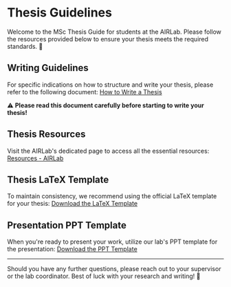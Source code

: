 # Thesis Guidelines

Welcome to the MSc Thesis Guide for students at the AIRLab. Please follow the resources provided
below to ensure your thesis meets the required standards. :robot:

## Writing Guidelines

For specific indications on how to structure and write your thesis, please refer to the following
document: [How to Write a Thesis](https://airlab.deib.polimi.it/wp-content/uploads/2021/03/How-to-write-a-thesis.pdf)

:warning: **Please read this document carefully before starting to write your thesis!**

## Thesis Resources

Visit the AIRLab's dedicated page to access all the essential
resources: [Resources - AIRLab](https://airlab.deib.polimi.it/life-in-airlab/service-pages/resources/)

## Thesis LaTeX Template

To maintain consistency, we recommend using the official LaTeX template for your
thesis: [Download the LaTeX Template](https://www.ingindinf.polimi.it/fileadmin/Formati_tesi_LM_2021_10_26/Formati_Tesi_Scuola_3i_-_Latex.zip)

## Presentation PPT Template

When you're ready to present your work, utilize our lab's PPT template for the
presentation: [Download the PPT Template](https://airlab.deib.polimi.it/wp-content/uploads/2021/11/ThesisPresentation.ppt.zip)

---

Should you have any further questions, please reach out to your supervisor or the lab coordinator.
Best of luck with your research and writing! :rocket:
